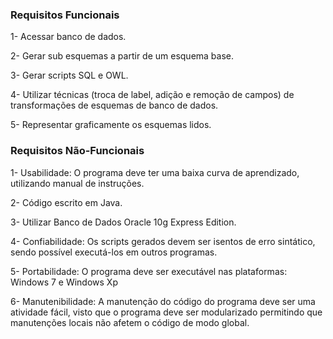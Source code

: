 ### Requisitos Funcionais ###


1- Acessar banco de dados.

2- Gerar sub esquemas a partir de um esquema base.

3- Gerar scripts SQL e OWL.

4- Utilizar técnicas (troca de label, adição e remoção de campos) de transformações de esquemas de banco de dados.

5- Representar graficamente os esquemas lidos.


### Requisitos Não-Funcionais ###

1- Usabilidade: O programa deve ter uma baixa curva de aprendizado, utilizando manual de instruções.

2- Código escrito em Java.

3- Utilizar Banco de Dados Oracle 10g Express Edition.

4- Confiabilidade: Os scripts gerados devem ser isentos de erro sintático, sendo possível executá-los em outros programas.

5- Portabilidade: O programa deve ser executável nas plataformas: Windows 7 e Windows Xp

6- Manutenibilidade: A manutenção do código do programa deve ser uma atividade fácil, visto que o programa deve ser modularizado permitindo que manutenções locais não afetem o código de modo global.




